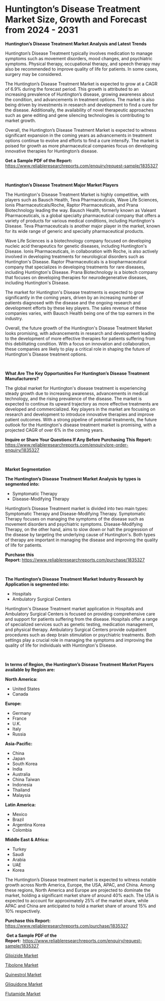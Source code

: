 <p><h1>Huntington’s Disease Treatment Market Size, Growth and Forecast from 2024 - 2031</h1></p><p><strong>Huntington’s Disease Treatment Market Analysis and Latest Trends</strong></p>
<p><p>Huntington’s Disease Treatment typically involves medication to manage symptoms such as movement disorders, mood changes, and psychiatric symptoms. Physical therapy, occupational therapy, and speech therapy may also be recommended to improve quality of life for patients. In some cases, surgery may be considered.</p><p>The Huntington’s Disease Treatment Market is expected to grow at a CAGR of 6.9% during the forecast period. This growth is attributed to an increasing prevalence of Huntington’s disease, growing awareness about the condition, and advancements in treatment options. The market is also being driven by investments in research and development to find a cure for the disease. Additionally, the availability of novel therapeutic approaches such as gene editing and gene silencing technologies is contributing to market growth.</p><p>Overall, the Huntington’s Disease Treatment Market is expected to witness significant expansion in the coming years as advancements in treatment options continue to evolve and efforts to find a cure intensify. The market is poised for growth as more pharmaceutical companies focus on developing innovative therapies for Huntington’s disease.</p></p>
<p><strong>Get a Sample PDF of the Report:&nbsp;</strong> <a href="https://www.reliableresearchreports.com/enquiry/request-sample/1835327">https://www.reliableresearchreports.com/enquiry/request-sample/1835327</a></p>
<p>&nbsp;</p>
<p><strong>Huntington’s Disease Treatment Major Market Players</strong></p>
<p><p>The Huntington's Disease Treatment Market is highly competitive, with players such as Bausch Health, Teva Pharmaceuticals, Wave Life Sciences, Ionis Pharmaceuticals/Roche, Raptor Pharmaceuticals, and Prana Biotechnology leading the way. Bausch Health, formerly known as Valeant Pharmaceuticals, is a global specialty pharmaceutical company that offers a variety of products for various medical conditions, including Huntington's Disease. Teva Pharmaceuticals is another major player in the market, known for its wide range of generic and specialty pharmaceutical products.</p><p>Wave Life Sciences is a biotechnology company focused on developing nucleic acid therapeutics for genetic diseases, including Huntington's Disease. Ionis Pharmaceuticals, in collaboration with Roche, is also actively involved in developing treatments for neurological disorders such as Huntington's Disease. Raptor Pharmaceuticals is a biopharmaceutical company that specializes in developing treatments for rare diseases, including Huntington's Disease. Prana Biotechnology is a biotech company that focuses on developing therapies for neurodegenerative diseases, including Huntington's Disease.</p><p>The market for Huntington's Disease treatments is expected to grow significantly in the coming years, driven by an increasing number of patients diagnosed with the disease and the ongoing research and development efforts by these key players. The sales revenue of these companies varies, with Bausch Health being one of the top earners in the industry.</p><p>Overall, the future growth of the Huntington's Disease Treatment Market looks promising, with advancements in research and development leading to the development of more effective therapies for patients suffering from this debilitating condition. With a focus on innovation and collaboration, these companies are likely to play a critical role in shaping the future of Huntington's Disease treatment options.</p></p>
<p>&nbsp;</p>
<p><strong>What Are The Key Opportunities For Huntington’s Disease Treatment Manufacturers?</strong></p>
<p><p>The global market for Huntington's disease treatment is experiencing steady growth due to increasing awareness, advancements in medical technology, and the rising prevalence of the disease. The market is expected to continue its upward trajectory as more effective treatments are developed and commercialized. Key players in the market are focusing on research and development to introduce innovative therapies and improve patient outcomes. With a strong pipeline of potential treatments, the future outlook for the Huntington's disease treatment market is promising, with a projected CAGR of over 6% in the coming years.</p></p>
<p><strong>Inquire or Share Your Questions If Any Before Purchasing This Report:</strong> <a href="https://www.reliableresearchreports.com/enquiry/pre-order-enquiry/1835327">https://www.reliableresearchreports.com/enquiry/pre-order-enquiry/1835327</a></p>
<p>&nbsp;</p>
<p><strong>Market Segmentation</strong></p>
<p><strong>The Huntington’s Disease Treatment Market Analysis by types is segmented into:</strong></p>
<p><ul><li>Symptomatic Therapy</li><li>Disease-Modifying Therapy</li></ul></p>
<p><p>Huntington’s Disease Treatment market is divided into two main types: Symptomatic Therapy and Disease-Modifying Therapy. Symptomatic Therapy focuses on managing the symptoms of the disease such as movement disorders and psychiatric symptoms. Disease-Modifying Therapy, on the other hand, aims to slow down or halt the progression of the disease by targeting the underlying cause of Huntington's. Both types of therapy are important in managing the disease and improving the quality of life for patients.</p></p>
<p><strong>Purchase this Report:&nbsp;</strong><a href="https://www.reliableresearchreports.com/purchase/1835327">https://www.reliableresearchreports.com/purchase/1835327</a></p>
<p>&nbsp;</p>
<p><strong>The Huntington’s Disease Treatment Market Industry Research by Application is segmented into:</strong></p>
<p><ul><li>Hospitals</li><li>Ambulatory Surgical Centers</li></ul></p>
<p><p>Huntington's Disease Treatment market application in Hospitals and Ambulatory Surgical Centers is focused on providing comprehensive care and support for patients suffering from the disease. Hospitals offer a range of specialized services such as genetic testing, medication management, and physical therapy. Ambulatory Surgical Centers provide outpatient procedures such as deep brain stimulation or psychiatric treatments. Both settings play a crucial role in managing the symptoms and improving the quality of life for individuals with Huntington's Disease.</p></p>
<p>&nbsp;</p>
<p><strong>In terms of Region, the Huntington’s Disease Treatment Market Players available by Region are:</strong></p>
<p>
    <p> <strong> North America: </strong>
        <ul>
            <li>United States</li>
            <li>Canada</li>
        </ul>
        </p> 
    <p> <strong> Europe: </strong>
        <ul>
            <li>Germany</li>
            <li>France</li>
            <li>U.K.</li>
            <li>Italy</li>
            <li>Russia</li>
        </ul>
        </p> 
    <p> <strong> Asia-Pacific: </strong>
        <ul>
            <li>China</li>
            <li>Japan</li>
            <li>South Korea</li>
            <li>India</li>
            <li>Australia</li>
            <li>China Taiwan</li>
            <li>Indonesia</li>
            <li>Thailand</li>
            <li>Malaysia</li>
        </ul>
        </p> 
    <p> <strong> Latin America: </strong>
        <ul>
            <li>Mexico</li>
            <li>Brazil</li>
            <li>Argentina Korea</li>
            <li>Colombia</li>
        </ul>
        </p> 
    <p> <strong> Middle East & Africa: </strong>
        <ul>
            <li>Turkey</li>
            <li>Saudi</li>
            <li>Arabia</li>
            <li>UAE</li>
            <li>Korea</li>
        </ul>
    </p>
    </p>
<p><p>The Huntington’s Disease treatment market is expected to witness notable growth across North America, Europe, the USA, APAC, and China. Among these regions, North America and Europe are projected to dominate the market, holding a significant market share of around 40% each. The USA is expected to account for approximately 25% of the market share, while APAC and China are anticipated to hold a market share of around 15% and 10% respectively.</p></p>
<p><strong>Purchase this Report: </strong><a href="https://www.reliableresearchreports.com/purchase/1835327">https://www.reliableresearchreports.com/purchase/1835327</a></p>
<p>&nbsp;<strong>Get a Sample PDF of the Report:&nbsp;&nbsp;</strong><a href="https://www.reliableresearchreports.com/enquiry/request-sample/1835327">https://www.reliableresearchreports.com/enquiry/request-sample/1835327</a></p>
<p><strong></strong></p>
<p><p><a href="https://medium.com/@cletusrice655/glipizide-market-comprehensive-assessment-by-type-application-and-geography-17859877a82b">Glipizide Market</a></p><p><a href="https://medium.com/@cletusrice655/tibolone-market-exploring-market-share-market-trends-and-future-growth-1e265c0f136c">Tibolone Market</a></p><p><a href="https://medium.com/@cletusrice655/quinestrol-market-trends-and-market-analysis-forecasted-for-period-2024-2031-a0080223b67f">Quinestrol Market</a></p><p><a href="https://medium.com/@cletusrice655/gliquidone-market-analysis-its-cagr-market-segmentation-and-global-industry-overview-cf9eacdfd0ed">Gliquidone Market</a></p><p><a href="https://medium.com/@cletusrice655/flutamide-market-competitive-analysis-market-trends-and-forecast-to-2031-b06ba4b67ae6">Flutamide Market</a></p></p>